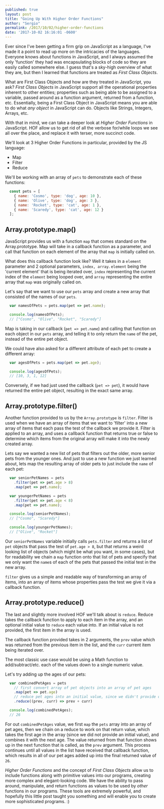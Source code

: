 ```yaml
---
published: true
layout: post
title: "Going Up With Higher Order Functions"
author: "Sergio"
permalink: /2017/10/02/higher-order-functions
date: '2017-10-02 16:16:01 -0600'
---
```


Ever since I've been getting a firm grip on JavaScript as a language, I've made it a point to read up more on the intricacies of the languages. Everyone knows about functions in JavaScript, and I always assumed the only 'function' they had was encapsulating blocks of code so they are easily called somewhere else. I guess that's a sky-high overview of what they are, but then I learned that functions are treated as _First Class Objects_.

What are First Class Objects and how are they treated in JavaScript, you ask? *First Class Objects* in JavaScript support all the operational properties inherent to other entities; properties such as being able to be assigned to a variable, passed around as a function argument, returned from a function, etc. Essentially, being a First Class Object in JavaScript means you are able to do what _any object_ in JavaScript can do. Objects like Strings, Integers, Arrays, etc.

With that in mind, we can take a deeper look at *Higher Order Functions* in JavaScript. HOF allow us to get rid of all the verbose for/while loops we see all over the place, and replace it with terser, more succinct code.

We'll look at 3 Higher Order Functions in particular, provided by the JS language:

- Map
- Filter
- Reduce

We'll be working with an array of `pets` to demonstrate each of these functions:

```javascript
  const pets = [
    { name: 'Cosmo', type: 'dog', age: 10 },
    { name: 'Olive', type: 'dog', age: 3 },
    { name: 'Rocket', type: 'cat', age: 1 },
    { name: 'Scaredy', type: 'cat', age: 12 }
  ];
```

## Array.prototype.map()

JavaScript provides us with a function `map` that comes standard on the Array.prototype. Map will take in a callback function as a parameter, and call that function on each element of the array that `map` is initially called on.

What does this callback function look like? Well it takes in a `element` parameter and 2 optional parameters, `index, array`. `element` being the 'current element' that is being iterated over, `index` representing the current index of the `element` being looped over, and `array` representing the entire array that `map` was originally called on.

Let's say that we want to use our `pets` array and create a new array that consisted of the names of our `pets`.

```javascript
  var namesOfPets = pets.map(pet => pet.name);

  console.log(namesOfPets);
  // ["Cosmo", "Olive", "Rocket", "Scaredy"]
```

Map is taking in our callback (`pet => pet.name`) and calling that function on each object in our `pets` array, and telling it to only return the `name` of the pet, instead of the entire pet object.

We could have also asked for a different attribute of each pet to create a different array:

```javascript
  var agesOfPets = pets.map(pet => pet.age);

  console.log(agesOfPets);
  // [10, 3, 1, 12]
```

Conversely, if we had just used the callback (`pet => pet`), it would have returned the entire pet object, resulting in the exact same array.

## Array.prototype.filter()

Another function provided to us by the `Array.prototype` is `filter`. Filter is used when we have an array of items that we want to 'filter' into a new array of items that each pass the test of the callback we provide it. Filter is applied to an array, and uses a callback function that returns true or false to determine which items from the original array will make it into the newly created array.

Lets say we wanted a new list of pets that filters out the older, more senior pets from the younger ones. And just to use a new function we just learned about, lets map the resulting array of older pets to just include the `name` of each pet:

```javascript
  var seniorPetNames = pets
    .filter(pet => pet.age > 8)
    .map(pet => pet.name);

  var youngerPetNames = pets
    .filter(pet => pet.age < 8)
    .map(pet => pet.name);

  console.log(seniorPetNames);
  // ["Cosmo", "Scaredy"]

  console.log(youngerPetNames);
  // ["Olive", "Rocket"]
```

Our `seniorPetNames` variable initially calls `pets.filter` and returns a list of `pet` objects that pass the test of `pet.age > 8`, but that returns a weird looking list of objects (which might be what you want, in some cases), but for readability we chain a `map` function onto that list of pets and specify that we only want the `name`s of each of the pets that passed the initial test in the new array.

`filter` gives us a simple and readable way of transforming an array of items, into an array of items whose properties pass the test we give it via a callback function.

## Array.prototype.reduce()

The last and slightly more involved HOF we'll talk about is `reduce`. Reduce takes the callback function to apply to each item in the array, and an optional initial value to `reduce` each value into. If an initial value is not provided, the first item in the array is used.

The callback function provided takes in 2 arguments, the `prev` value which was returned from the previous item in the list, and the `curr` current item being iterated over.

The most classic use case would be using a Math function to add/subtract/etc. each of the values down to a single numeric value.

Let's try adding up the ages of our pets:

```javascript
  var combinedPetAges = pets
    // first convert array of pet objects into an array of pet ages
    .map(pet => pet.age)
    // reduce pet ages into an initial value, since we didn't provide one reduce will use the first item in the array
    .reduce((prev, curr) => prev + curr)

  console.log(combinedPetAges);
  // 26
```
For out `combinedPetAges` value, we first `map` the `pets` array into an array of pet ages, then we chain on a reduce to work on that return value, which takes the first age in the array (since we did not provide an initial value), and combines it with the next age. The value returned from that function shows up in the next function that is called, as the `prev` argument. This process continues until all values in the list have received that callback function, which results in all of our pet ages added up into the final returned value of `26`.

*Higher Order Functions* and the concept of *First Class Objects* allow us to include functions along with primitive values into our programs, creating more complex and elegant-looking code. We have the ability to pass around, manipulate, and return functions as values to be used by _other_ functions in our programs. These tools are extremely powerful, and hopefully this little post taught you something and will enable you to create more sophisticated programs. :)